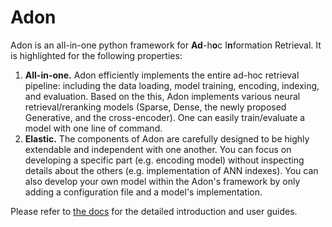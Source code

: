 # Adon

Adon is an all-in-one python framework for **Ad**-h**o**c I**n**formation Retrieval. It is highlighted for the following properties:

1. **All-in-one.** Adon efficiently implements the entire ad-hoc retrieval pipeline: including the data loading, model training, encoding, indexing, and evaluation. Based on the this, Adon implements various neural retrieval/reranking models (Sparse, Dense, the newly proposed Generative, and the cross-encoder). One can easily train/evaluate a model with one line of command.
2. **Elastic.** The components of Adon are carefully designed to be highly extendable and independent with one another. You can focus on developing a specific part (e.g. encoding model) without inspecting details about the others (e.g. implementation of ANN indexes). You can also develop your own model within the Adon's framework by only adding a configuration file and a model's implementation.

Please refer to [the docs](http://Adon.readthedocs.io/) for the detailed introduction and user guides.

